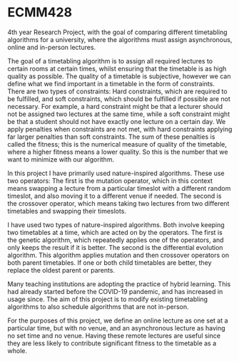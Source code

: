 # ECMM428
4th year Research Project, with the goal of comparing different timetabling algorithms for a university, where the algorithms must assign asynchronous, online and in-person lectures.

The goal of a timetabling algorithm is to assign all required lectures to certain rooms at certain times, whilst ensuring that the timetable is as high quality as possible. 
The quality of a timetable is subjective, however we can define what we find important in a timetable in the form of constraints. There are two types of constraints: 
Hard constraints, which are required to be fulfilled, and soft constraints, which should be fulfilled if possible are not necessary. 
For example, a hard constraint might be that a lecturer should not be assigned two lectures at the same time, while a soft constraint might be that a student should not have exactly one lecture on a certain day. 
We apply penalties when constraints are not met, with hard constraints applying far larger penalties than soft constraints. 
The sum of these penalties is called the fitness; this is the numerical measure of quality of the timetable, where a higher fitness means a lower quality. So this is the number that we want to minimize with our algorithm.

In this project I have primarily used nature-inspired algorithms. These use two operators: 
The first is the mutation operator, which in this context means swapping a lecture from a particular timeslot with a different random timeslot, and also moving it to a different venue if needed. 
The second is the crossover operator, which means taking two lectures from two different timetables and swapping their timeslots.

I have used two types of nature-inspired algorithms. Both involve keeping two timetables at a time, which are acted on by the operators.
The first is the genetic algorithm, which repeatedly applies one of the operators, and only keeps the result if it is better.
The second is the differential evolution algorithm. This algorithm applies mutation and then crossover operators on both parent timetables. If one or both child timetables are better, they replace the oldest parent or parents.

Many teaching institutions are adopting the practice of hybrid learning. This had already started before the COVID-19 pandemic, and has increased in usage since. The aim of this project is to modify existing timetabling algorithms to also schedule algorithms that are not in-person.

For the purposes of this project, we define an online lecture as one set at a particular time, but with no venue, and an asynchronous lecture as having no set time and no venue.
Having these remote lectures are useful since they are less likely to contribute significant fitness to the timetable as a whole.
